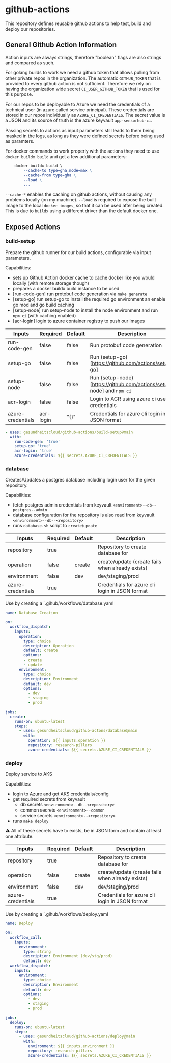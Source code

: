 # github-actions

This repository defines reusable github actions to help test, build and deploy our repositories.

## General Github Action Information

Action inputs are always strings, therefore "boolean" flags are also strings and compared as such.

For golang builds to work we need a github token that allows pulling from other private repos in the organization.
The automatic `GITHUB_TOKEN` that is provided to every github action is not sufficient.
Therefore we rely on having the organization wide secret `CI_USER_GITHUB_TOKEN` that is used for this purpose.

For our repos to be deployable to Azure we need the credentials of a technical user (in azure called service principal).
These credentials are stored in our repos individually as `AZURE_CI_CREDENTIALS`.
The secret value is a JSON and its source of truth is the azure keyvault `app-sensorhub-ci`.

Passing secrets to actions as input parameters still leads to them being masked in the logs, as long as they were defined secrets before being used as paramters.

For docker commands to work properly with the actions they need to use `docker buildx build` and get a few additional parameters:
```makefile
	docker buildx build \
		--cache-to type=gha,mode=max \
		--cache-from type=gha \
		--load \
		...
```
`--cache-*` enables the caching on github actions, without causing any problems locally (on my machine).
`--load` is required to expose the built image to the local `docker images`, so that it can be used after being created.
This is due to `buildx` using a different driver than the default docker one.

## Exposed Actions

### build-setup

Prepare the github runner for our build actions, configurable via input parameters.

Capabilities:

- sets up Github Action docker cache to cache docker like you would locally (with remote storage though)
- prepares a docker buildx build instance to be used
- [run-code-gen] run protobuf code generation via `make generate`
- [setup-go] run setup-go to install the required go environment an enable go mod and go build caching
- [setup-node] run setup-node to install the node environment and run `npm ci` (with caching enabled)
- [acr-login] login to azure container registry to push our images

| Inputs            | Required  | Default | Description                                                          |
| ----------------- | --------- | ------- | -------------------------------------------------------------------- |
| run-code-gen      | false     | false   | Run protobuf code generation                                         |
| setup-go          | false     | false   | Run (setup-go)[https://github.com/actions/setup-go]                  |
| setup-node        | false     | false   | Run (setup-node)[https://github.com/actions/setup-node] and `npm ci` |
| acr-login         | false     | false   | Login to ACR using azure ci user credentials                         |
| azure-credentials | acr-login | "{}"    | Credentials for azure cli login in JSON format                       |

```YAML
- uses: gesundheitscloud/github-actions/build-setup@main
  with:
    run-code-gen: 'true'
    setup-go: 'true'
    acr-login: 'true'
    azure-credentials: ${{ secrets.AZURE_CI_CREDENTIALS }}
```

### database

Creates/Updates a postgres database including login user for the given repository.

Capabilities:

- fetch postgres admin credentials from keyvault `<environment>--db--postgres--admin`
- database configuration for the repository is also read from keyvault `<environment>--db--<repository>`
- runs `database.sh` script to `create`/`update`

| Inputs            | Required | Default | Description                                      |
| ----------------- | -------- | ------- | ------------------------------------------------ |
| repository        | true     |         | Repository to create database for                |
| operation         | false    | create  | create/update (create fails when already exists) |
| environment       | false    | dev     | dev/staging/prod                                 |
| azure-credentials | true     |         | Credentials for azure cli login in JSON format   |

Use by creating a `.gihub/workflows/database.yaml

```YAML
name: Database Creation

on:
  workflow_dispatch:
    inputs:
      operation:
        type: choice
        description: Operation
        default: create
        options:
        - create
        - update
      environment:
        type: choice
        description: Environment
        default: dev
        options:
          - dev
          - staging
          - prod

jobs:
  create:
    runs-on: ubuntu-latest
    steps:
      - uses: gesundheitscloud/github-actons/database@main
        with:
          operation: ${{ inputs.operation }}
          repository: research-pillars
          azure-credentials: ${{ secrets.AZURE_CI_CREDENTIALS }}
```

### deploy

Deploy service to AKS

Capabilities:

- login to Azure and get AKS credentials/config
- get required secrets from keyvault
  - db secrets `<environment>--db--<repository>`
  - common secrets `<environment>--common`
  - service secrets `<environment>--<repository>`
- runs `make deploy`

:warning: All of these secrets have to exists, be in JSON form and contain at least one attribute.

| Inputs            | Required | Default | Description                                      |
| ----------------- | -------- | ------- | ------------------------------------------------ |
| repository        | true     |         | Repository to create database for                |
| operation         | false    | create  | create/update (create fails when already exists) |
| environment       | false    | dev     | dev/staging/prod                                 |
| azure-credentials | true     |         | Credentials for azure cli login in JSON format   |

Use by creating a `.gihub/workflows/deploy.yaml

```YAML
name: Deploy

on:
  workflow_call:
    inputs:
      environment:
        type: string
        description: Environment (dev/stg/prod)
        default: dev
  workflow_dispatch:
    inputs:
      environment:
        type: choice
        description: Environment
        default: dev
        options:
          - dev
          - staging
          - prod

jobs:
  deploy:
    runs-on: ubuntu-latest
    steps:
      - uses: gesundheitscloud/github-actions/deploy@main
        with:
          environment: ${{ inputs.environment }}
          repository: research-pillars
          azure-credentials: ${{ secrets.AZURE_CI_CREDENTIALS }}
```
